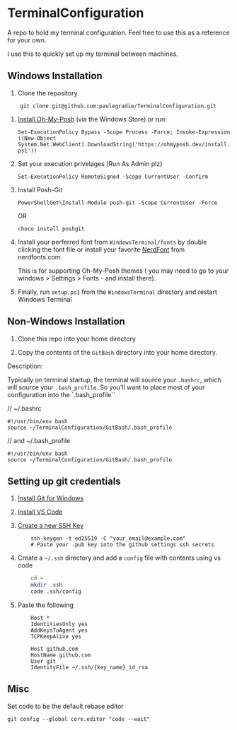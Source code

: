 # TerminalConfiguration

A repo to hold my terminal configuration. Feel free to use this as a reference for your own.

I use this to quickly set up my terminal between machines.

## Windows Installation

1. Clone the repository

```
    git clone git@github.com:paulegradie/TerminalConfiguration.git
```

1. [Install Oh-My-Posh](https://ohmyposh.dev/docs/installation/windows) (via the Windows Store) or run:


    `Set-ExecutionPolicy Bypass -Scope Process -Force; Invoke-Expression ((New-Object System.Net.WebClient).DownloadString('https://ohmyposh.dev/install.ps1'))`


1. Set your execution privelages (Run As Admin plz)

    `Set-ExecutionPolicy RemoteSigned -Scope CurrentUser -Confirm`

1. Install Posh-Git

    `PowerShellGet\Install-Module posh-git -Scope CurrentUser -Force`

    OR

    `choco install poshgit`

1. Install your perferred font from `WindowsTerminal/fonts` by double clicking the font file or install your favorite [NerdFont](https://www.nerdfonts.com/font-downloads) from nerdfonts.com.

    This is for supporting Oh-My-Posh themes ( you may need to go to your windows > Settings > Fonts - and install there).

1. Finally, run `setup.ps1` from the `WindowsTerminal` directory and restart Windows Terminal


## Non-Windows Installation

1. Clone this repo into your home directory

2. Copy the contents of the `GitBash` directory into your home directory.

Description:

Typically on terminal startup, the terminal will source your `.bashrc`, which will source your `.bash_profile`. So you'll want to place most of your configuration into the `.bash_profile``


// ~/.bashrc

    #!/usr/bin/env bash
    source ~/TerminalConfiguration/GitBash/.bash_profile

// and ~/.bash_profile

    #!/usr/bin/env bash
    source ~/TerminalConfiguration/GitBash/.bash_profile


## Setting up git credentials


1. [Install Git for Windows](https://gitforwindows.org/)

1. [Install VS Code](https://code.visualstudio.com/docs/?dv=win)

1. [Create a new SSH Key](https://docs.github.com/en/authentication/connecting-to-github-with-ssh/generating-a-new-ssh-key-and-adding-it-to-the-ssh-agent)

    ```
        ssh-keygen -t ed25519 -C "your_email@example.com"
        # Paste your .pub key into the github settings ssh secrets
    ```
1. Create a `~/.ssh` directory and add a `config` file with contents using vs code

    ```bash
        cd ~
        mkdir .ssh
        code .ssh/config
    ```

1. Paste the following
    ```
        Host *
        IdentitiesOnly yes
        AddKeysToAgent yes
        TCPKeepAlive yes

        Host github.com
        HostName github.com
        User git
        IdentityFile ~/.ssh/{key_name}_id_rsa
    ```

## Misc

Set code to be the default rebase editor

```git config --global core.editor "code --wait"```
